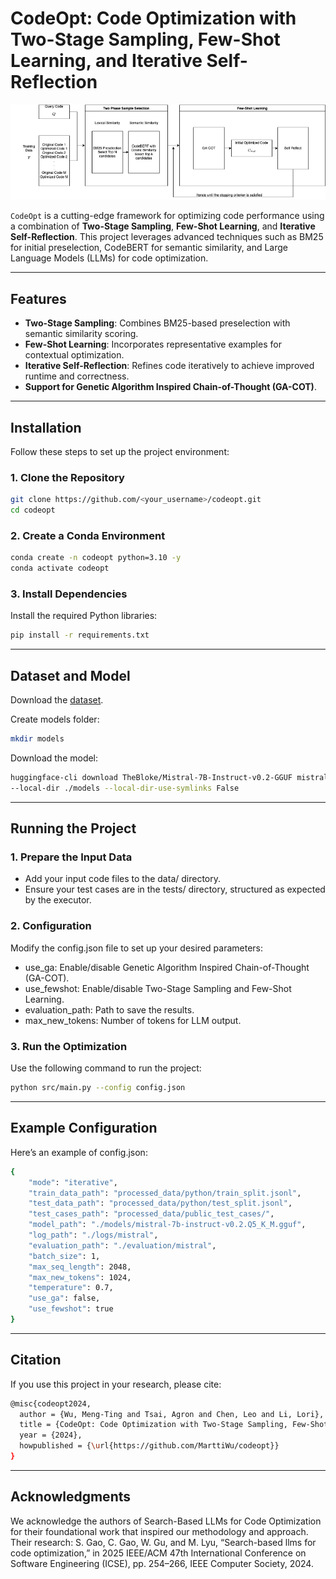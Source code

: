 # CodeOpt: Code Optimization with Two-Stage Sampling, Few-Shot Learning, and Iterative Self-Reflection
![](framework.png)

`CodeOpt` is a cutting-edge framework for optimizing code performance using a combination of **Two-Stage Sampling**, **Few-Shot Learning**, and **Iterative Self-Reflection**. This project leverages advanced techniques such as BM25 for initial preselection, CodeBERT for semantic similarity, and Large Language Models (LLMs) for code optimization.

---

## Features
- **Two-Stage Sampling**: Combines BM25-based preselection with semantic similarity scoring.
- **Few-Shot Learning**: Incorporates representative examples for contextual optimization.
- **Iterative Self-Reflection**: Refines code iteratively to achieve improved runtime and correctness.
- **Support for Genetic Algorithm Inspired Chain-of-Thought (GA-COT)**.

---

## Installation

Follow these steps to set up the project environment:

### 1. Clone the Repository
```bash
git clone https://github.com/<your_username>/codeopt.git
cd codeopt
```

### 2. Create a Conda Environment
```bash
conda create -n codeopt python=3.10 -y
conda activate codeopt
```


### 3. Install Dependencies
Install the required Python libraries:
```bash
pip install -r requirements.txt
```

---

## Dataset and Model
Download the [dataset](https://zenodo.org/records/14096664).

Create models folder:
```bash
mkdir models
```
Download the model:
```bash
huggingface-cli download TheBloke/Mistral-7B-Instruct-v0.2-GGUF mistral-7b-instruct-v0.2.Q5_K_M.gguf
--local-dir ./models --local-dir-use-symlinks False
```
---

## Running the Project

### 1. Prepare the Input Data
- Add your input code files to the data/ directory.
- Ensure your test cases are in the tests/ directory, structured as expected by the executor.

### 2. Configuration

Modify the config.json file to set up your desired parameters:
- use_ga: Enable/disable Genetic Algorithm Inspired Chain-of-Thought (GA-COT).
- use_fewshot: Enable/disable Two-Stage Sampling and Few-Shot Learning.
- evaluation_path: Path to save the results.
- max_new_tokens: Number of tokens for LLM output.

### 3. Run the Optimization

Use the following command to run the project:
```bash
python src/main.py --config config.json
```
---

## Example Configuration

Here’s an example of config.json:
```bash
{
    "mode": "iterative",
    "train_data_path": "processed_data/python/train_split.jsonl",
    "test_data_path": "processed_data/python/test_split.jsonl",
    "test_cases_path": "processed_data/public_test_cases/",
    "model_path": "./models/mistral-7b-instruct-v0.2.Q5_K_M.gguf",
    "log_path": "./logs/mistral",
    "evaluation_path": "./evaluation/mistral",
    "batch_size": 1,
    "max_seq_length": 2048,
    "max_new_tokens": 1024,
    "temperature": 0.7,
    "use_ga": false,
    "use_fewshot": true
}
```
---

## Citation

If you use this project in your research, please cite:
```bash
@misc{codeopt2024,
  author = {Wu, Meng-Ting and Tsai, Agron and Chen, Leo and Li, Lori},
  title = {CodeOpt: Code Optimization with Two-Stage Sampling, Few-Shot Learning, and Iterative Self-Reflection},
  year = {2024},
  howpublished = {\url{https://github.com/MarttiWu/codeopt}}
}
```
---

## Acknowledgments

We acknowledge the authors of Search-Based LLMs for Code Optimization for their foundational work that inspired our methodology and approach. Their research: S. Gao, C. Gao, W. Gu, and M. Lyu, “Search-based llms for code optimization,” in 2025
IEEE/ACM 47th International Conference on Software Engineering (ICSE), pp. 254–266,
IEEE Computer Society, 2024.
